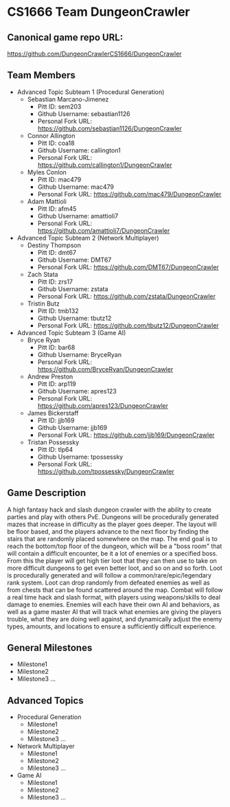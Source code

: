 # CS1666 Team DungeonCrawler

## Canonical game repo URL:

https://github.com/DungeonCrawlerCS1666/DungeonCrawler

## Team Members
* Advanced Topic Subteam 1 (Procedural Generation)
	* Sebastian Marcano-Jimenez
		* Pitt ID: sem203
		* Github Username: sebastian1126
		* Personal Fork URL: https://github.com/sebastian1126/DungeonCrawler
	* Connor Allington
		* Pitt ID: coa18
		* Github Username: callington1
		* Personal Fork URL: https://github.com/callington1/DungeonCrawler
	* Myles Conlon
		* Pitt ID: mac479
		* Github Username: mac479
		* Personal Fork URL: https://github.com/mac479/DungeonCrawler
	* Adam Mattioli
		* Pitt ID: afm45
		* Github Username: amattioli7
		* Personal Fork URL: https://github.com/amattioli7/DungeonCrawler
* Advanced Topic Subteam 2 (Network Multiplayer)
	* Destiny Thompson
		* Pitt ID: dmt67
		* Github Username: DMT67
		* Personal Fork URL: https://github.com/DMT67/DungeonCrawler
	* Zach Stata
		* Pitt ID: zrs17
		* Github Username: zstata
		* Personal Fork URL: https://github.com/zstata/DungeonCrawler
	* Tristin Butz
		* Pitt ID: tmb132
		* Github Username: tbutz12
		* Personal Fork URL: https://github.com/tbutz12/DungeonCrawler
* Advanced Topic Subteam 3 (Game AI)
	* Bryce Ryan
		* Pitt ID: bar68
		* Github Username: BryceRyan
		* Personal Fork URL: https://github.com/BryceRyan/DungeonCrawler
	* Andrew Preston
		* Pitt ID: arp119
		* Github Username: apres123
		* Personal Fork URL: https://github.com/apres123/DungeonCrawler
	* James Bickerstaff
		* Pitt ID: jjb169
		* Github Username: jjb169
		* Personal Fork URL: https://github.com/jjb169/DungeonCrawler
	* Tristan Possessky
		* Pitt ID: tlp64
		* Github Username: tpossessky
		* Personal Fork URL: https://github.com/tpossessky/DungeonCrawler

## Game Description
A high fantasy hack and slash dungeon crawler with the ability to create parties and play with others PvE.  Dungeons will be procedurally generated mazes that increase in difficulty as the player goes deeper.  The layout will be floor based, and the players advance to the next floor by finding the stairs that are randomly placed somewhere on the map.  The end goal is to reach the bottom/top floor of the dungeon, which will be a "boss room" that will contain a difficult encounter, be it a lot of enemies or a specified boss.  From this the player will get high tier loot that they can then use to take on more difficult dungeons to get even better loot, and so on and so forth.  Loot is procedurally generated and will follow a common/rare/epic/legendary rank system.  Loot can drop randomly from defeated enemies as well as from chests that can be found scattered around the map.  Combat will follow a real time hack and slash format, with players using weapons/skills to deal damage to enemies.  Enemies will each have their own AI and behaviors, as well as a game master AI that will track what enemies are giving the players trouble, what they are doing well against, and dynamically adjust the enemy types, amounts, and locations to ensure a sufficiently difficult experience.
## General Milestones

* Milestone1
* Milestone2
* Milestone3
...

## Advanced Topics

* Procedural Generation
	* Milestone1
	* Milestone2
	* Milestone3
	...
* Network Multiplayer
	* Milestone1
	* Milestone2
	* Milestone3
	...
* Game AI
	* Milestone1
	* Milestone2
	* Milestone3
	...
